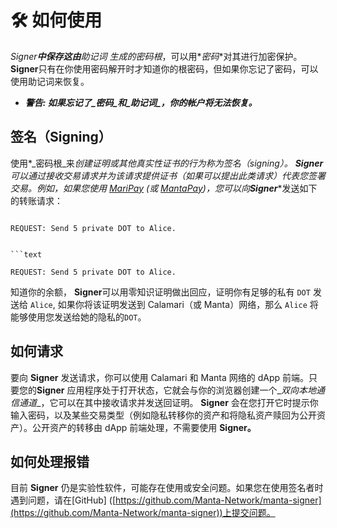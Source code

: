 # 🛠  如何使用

****Signer**中保存这由***_助记词_* 生成的*_密码根_*，可以用*_密码_*对其进行加密保护。****Signer****只有在你使用密码解开时才知道你的根密码，但如果你忘记了密码，可以使用助记词来恢复。

- ***警告: *如果忘记了_密码_和_助记词_，你的帐户将无法恢复。****

## 签名（Signing）

使用*_密码根_来*创建证明或其他真实性证书的行为称为*_签名（signing）_*。 ****Signer**** 可以通过接收交易请求并为该请求提供证书（如果可以提出此类请求）代表您签署交易。例如，如果您使用 [MariPay](../calamari/MariPay.md) (或 [MantaPay](../manta/Overview.md))，您可以向****Signer****发送如下的转账请求：

```text

REQUEST: Send 5 private DOT to Alice.

```

```

```text

REQUEST: Send 5 private DOT to Alice.

```

知道你的余额， ****Signer****可以用零知识证明做出回应，证明你有足够的私有 `DOT` 发送给 `Alice`, 如果你将该证明发送到 Calamari（或 Manta）网络，那么 `Alice` 将能够使用您发送给她的隐私的`DOT`。

## 如何请求

要向  ****Signer**** 发送请求，你可以使用 Calamari 和 Manta 网络的 dApp 前端。只要您的****Signer**** 应用程序处于打开状态，它就会与你的浏览器创建一个_*双向本地通信通道*_，它可以在其中接收请求并发送回证明。 ****Signer****  会在您打开它时提示你输入密码，以及某些交易类型（例如隐私转移你的资产和将隐私资产赎回为公开资产）。公开资产的转移由 dApp 前端处理，不需要使用 ****Signer**。**

## 如何处理报错

目前  ****Signer**** 仍是实验性软件，可能存在使用或安全问题。如果您在使用签名者时遇到问题，请在[GitHub] ([https://github.com/Manta-Network/manta-signer](https://github.com/Manta-Network/manta-signer))上提交问题。